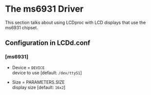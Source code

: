 # The ms6931 Driver

This section talks about using LCDproc with LCD displays that use the
ms6931 chipset.

## Configuration in LCDd.conf

### \[ms6931\]

  - Device = `DEVICE`  
    device to use \[default: `/dev/ttyS1`\]

  - Size = PARAMETERS.SIZE  
    display size \[default: `16x2`\]
